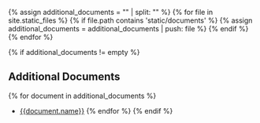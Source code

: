 {% assign additional_documents = "" | split: "" %}
{% for file in site.static_files %}
	{% if file.path contains 'static/documents' %}
		{% assign additional_documents = additional_documents | push: file %}
	{% endif %}
{% endfor %}


{% if additional_documents != empty %}
## Additional Documents
{% for document in additional_documents %}
- <a href="{{document.path}}">{{document.name}}</a>
{% endfor %}
{% endif %}
